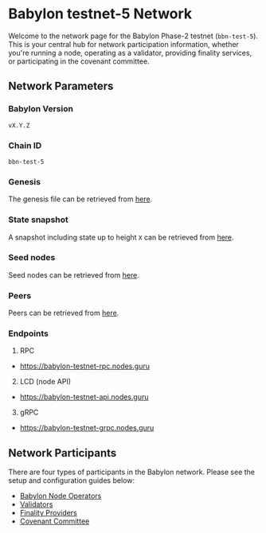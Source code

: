 # Babylon testnet-5 Network

Welcome to the network page for the Babylon Phase-2 testnet (`bbn-test-5`).
This is your central hub 
for network participation information, whether you're running a node, 
operating as a validator, providing finality services, or participating 
in the covenant committee.

## Network Parameters

### Babylon Version

<!-- TODO: Specify version when available -->
`vX.Y.Z`

### Chain ID

`bbn-test-5`

### Genesis

The genesis file can be retrieved from [here](./network-artifacts/genesis.json).

### State snapshot

<!-- TODO: Specify height -->
A snapshot including state up to height `X` can be retrieved from
[here](./network-artifacts/bbn-test-5.tar.gz).

### Seed nodes

Seed nodes can be retrieved from [here](./seeds.txt).

### Peers

Peers can be retrieved from [here](./peers.txt).

### Endpoints

1. RPC

- https://babylon-testnet-rpc.nodes.guru
<!-- TODO: Add Polkachu when endpoint available -->

2. LCD (node API)

- https://babylon-testnet-api.nodes.guru
<!-- TODO: Add Polkachu when endpoint available -->

3. gRPC

- https://babylon-testnet-grpc.nodes.guru
<!-- TODO: Add Polkachu when endpoint available -->

## Network Participants

There are four types of participants in the Babylon network.
Please see the setup and configuration guides below:

- [Babylon Node Operators](babylon-node/README.md)
- [Validators](babylon-validators/README.md)
- [Finality Providers](https://github.com/babylonlabs-io/finality-providers)
- [Covenant Committee](covenant-committee/README.md)
